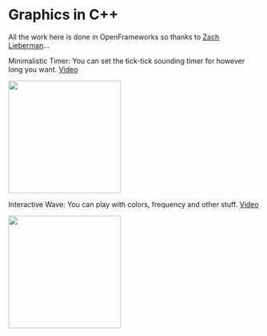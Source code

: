 # Graphics in C++
All the work here is done in OpenFrameworks so thanks to <a href="https://github.com/ofZach
">Zach Lieberman</a>...
<p>Minimalistic Timer: You can set the tick-tick sounding timer for however long you want. <a href="https://www.youtube.com/watch?v=a7zXzxeyxpE">Video</a> </p>
<p><img src="https://github.com/iamnotahumanbecauseiamabot/graphics-in-cpp/blob/master/gifs/bruh.gif" width="225" />
<p>Interactive Wave: You can play with colors, frequency and other stuff. <a href="https://www.youtube.com/watch?v=-KoBZiA5cSY
">Video</a> </p>
<p><img src="https://github.com/iamnotahumanbecauseiamabot/graphics-in-cpp/blob/master/gifs/wave_patterns.gif" width="225" />
